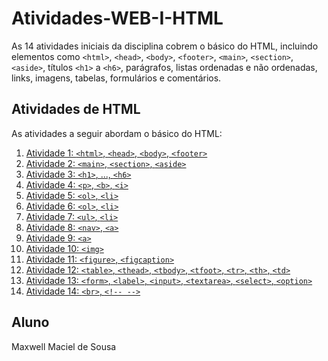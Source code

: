 # Atividades-WEB-I-HTML

As 14 atividades iniciais da disciplina cobrem o básico do HTML, incluindo elementos como `<html>`, `<head>`, `<body>`, `<footer>`, `<main>`, `<section>`, `<aside>`, títulos `<h1>` a `<h6>`, parágrafos, listas ordenadas e não ordenadas, links, imagens, tabelas, formulários e comentários.

## Atividades de HTML

As atividades a seguir abordam o básico do HTML:

1. [Atividade 1: `<html>`, `<head>`, `<body>`, `<footer>`](Atividade1.html)
2. [Atividade 2: `<main>`, `<section>`, `<aside>`](Atividade2.html)
3. [Atividade 3: `<h1>`, ..., `<h6>`](Atividade3.html)
4. [Atividade 4: `<p>`, `<b>`, `<i>`](Atividade4.html)
5. [Atividade 5: `<ol>`, `<li>`](Atividade5.html)
6. [Atividade 6: `<ol>`, `<li>`](Atividade6.html)
7. [Atividade 7: `<ul>`, `<li>`](Atividade7.html)
8. [Atividade 8: `<nav>`, `<a>`](Atividade8.html)
9. [Atividade 9: `<a>`](Atividade9.html)
10. [Atividade 10: `<img>`](Atividade10.html)
11. [Atividade 11: `<figure>`, `<figcaption>`](Atividade11.html)
12. [Atividade 12: `<table>`, `<thead>`, `<tbody>`, `<tfoot>`, `<tr>`, `<th>`, `<td>`](Atividade12.html)
13. [Atividade 13: `<form>`, `<label>`, `<input>`, `<textarea>`, `<select>`, `<option>`](Atividade13.html)
14. [Atividade 14: `<br>`, `<!-- -->`](Atividade14.html)

## Aluno

Maxwell Maciel de Sousa

